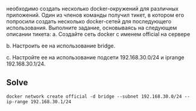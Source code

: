 необходимо создать несколько docker-окружений для различных приложений. Один из членов команды получил тикет, в котором его попросили создать несколько docker-сетей для последующего использования. Выполните задание, основываясь на следующем описании тикета:
a. Создайте сеть docker с именем official на сервере

b. Настроить ее на использование bridge.

c. Настройте ее на использование подсети 192.168.30.0/24 и iprange 192.168.30.1/24.

## Solve

`docker network create official -d bridge --subnet 192.168.30.0/24 --ip-range 192.168.30.1/24`
